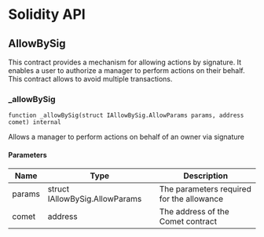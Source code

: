 # Solidity API

## AllowBySig

This contract provides a mechanism for allowing actions by signature.
It enables a user to authorize a manager to perform actions on their behalf.
This contract allows to avoid multiple transactions.

### \_allowBySig

```solidity
function _allowBySig(struct IAllowBySig.AllowParams params, address comet) internal
```

Allows a manager to perform actions on behalf of an owner via signature

#### Parameters

| Name   | Type                           | Description                               |
| ------ | ------------------------------ | ----------------------------------------- |
| params | struct IAllowBySig.AllowParams | The parameters required for the allowance |
| comet  | address                        | The address of the Comet contract         |

